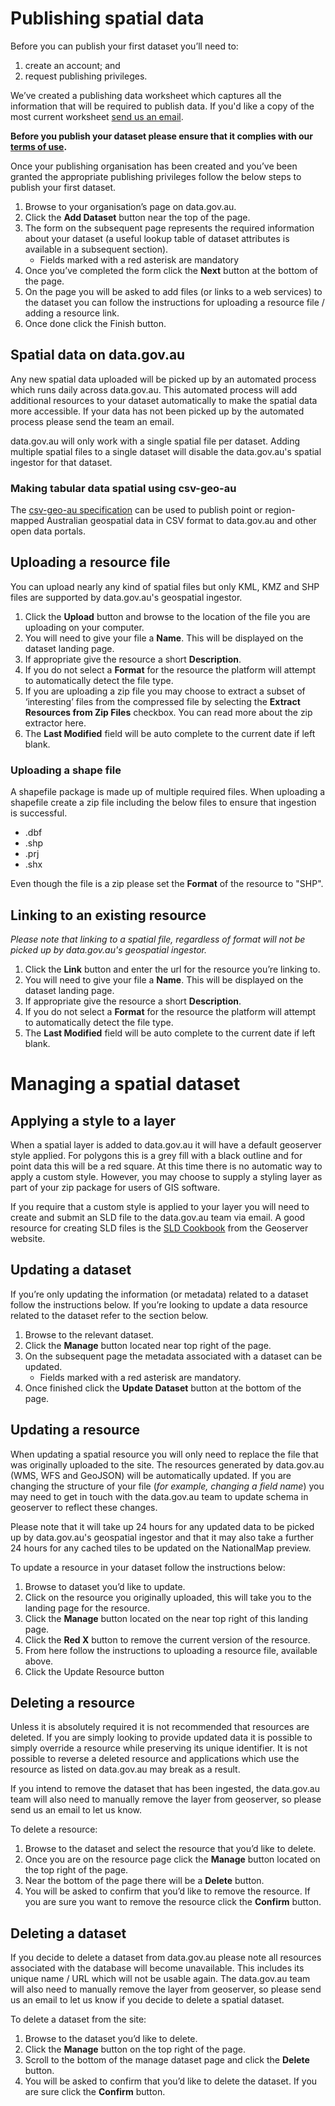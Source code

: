 # Publishing spatial data

Before you can publish your first dataset you’ll need to:

1. create an account; and
2. request publishing privileges. 

We’ve created a publishing data worksheet which captures all the information that will be required to publish data. If you'd like a copy of the most current worksheet [send us an email](data@pmc.gov.au).

**Before you publish your dataset please ensure that it complies with our [terms of use](https://data.gov.au/about).** 

Once your publishing organisation has been created and you’ve been granted the appropriate publishing privileges follow the below steps to publish your first dataset.

1. Browse to your organisation’s page on data.gov.au.
2. Click the **Add Dataset** button near the top of the page.
3. The form on the subsequent page represents the required information about your dataset (a useful lookup table of dataset attributes is available in a subsequent section).
   * Fields marked with a red asterisk are mandatory
4. Once you’ve completed the form click the **Next** button at the bottom of the page.
5. On the page you will be asked to add files (or links to a web services) to the dataset you can follow the instructions for uploading a resource file / adding a resource link. 
6. Once done click the Finish button.

## Spatial data on data.gov.au

Any new spatial data uploaded will be picked up by an automated process which runs daily across data.gov.au. This automated process will add additional resources to your dataset automatically to make the spatial data more accessible. If your data has not been picked up by the automated process please send the team an email.

data.gov.au will only work with a single spatial file per dataset. Adding multiple spatial files to a single dataset will disable the data.gov.au's spatial ingestor for that dataset.

### Making tabular data spatial using csv-geo-au

The [csv-geo-au specification](https://github.com/TerriaJS/nationalmap/wiki/csv-geo-au) can be used to publish point or region-mapped Australian geospatial data in CSV format to data.gov.au and other open data portals. 

## Uploading a resource file

You can upload nearly any kind of spatial files but only KML, KMZ and SHP files are supported by data.gov.au's geospatial ingestor.

1. Click the **Upload** button and browse to the location of the file you are uploading on your computer.
2. You will need to give your file a **Name**. This will be displayed on the dataset landing page.
3. If appropriate give the resource a short **Description**.
4. If you do not select a **Format** for the resource the platform will attempt to automatically detect the file type.
5. If you are uploading a zip file you may choose to extract a subset of ‘interesting’ files from the compressed file by selecting the **Extract Resources from Zip Files** checkbox. You can read more about the zip extractor here.
6. The **Last Modified** field will be auto complete to the current date if left blank.

### Uploading a shape file

A shapefile package is made up of multiple required files. When uploading a shapefile create a zip file including the below files to ensure that ingestion is successful.

* .dbf
* .shp
* .prj
* .shx

Even though the file is a zip please set the **Format** of the resource to "SHP".

## Linking to an existing resource

*Please note that linking to a spatial file, regardless of format will not be picked up by data.gov.au's geospatial ingestor.*

1. Click the **Link** button and enter the url for the resource you’re linking to. 
2. You will need to give your file a **Name**. This will be displayed on the dataset landing page.
3. If appropriate give the resource a short **Description**.
4. If you do not select a **Format** for the resource the platform will attempt to automatically detect the file type.
5. The **Last Modified** field will be auto complete to the current date if left blank.

# Managing a spatial dataset

## Applying a style to a layer

When a spatial layer is added to data.gov.au it will have a default geoserver style applied. For polygons this is a grey fill with a black outline and for point data this will be a red square. At this time there is no automatic way to apply a custom style. However, you may choose to supply a styling layer as part of your zip package for users of GIS software. 

If you require that a custom style is applied to your layer you will need to create and submit an SLD file to the data.gov.au team via email. A good resource for creating SLD files is the [SLD Cookbook](http://docs.geoserver.org/stable/en/user/styling/sld/cookbook/) from the Geoserver website.

## Updating a dataset

If you’re only updating the information (or metadata) related to a dataset follow the instructions below. If you’re looking to update a data resource related to the dataset refer to the section below.

1. Browse to the relevant dataset.
2. Click the **Manage** button located near top right of the page.
3. On the subsequent page the metadata associated with a dataset can be updated.
   * Fields marked with a red asterisk are mandatory.
4. Once finished click the **Update Dataset** button at the bottom of the page.

## Updating a resource

When updating a spatial resource you will only need to replace the file that was originally uploaded to the site. The resources generated by data.gov.au (WMS, WFS and GeoJSON) will be automatically updated. If you are changing the structure of your file (*for example, changing a field name*) you may need to get in touch with the data.gov.au team to update schema in geoserver to reflect these changes.

Please note that it will take up 24 hours for any updated data to be picked up by data.gov.au's geospatial ingestor and that it may also take a further 24 hours for any cached tiles to be updated on the NationalMap preview.

To update a resource in your dataset follow the instructions below:

1. Browse to dataset you’d like to update.
2. Click on the resource you originally uploaded, this will take you to the landing page for the resource.
3. Click the **Manage** button located on the near top right of this landing page.
4. Click the **Red X** button to remove the current version of the resource.
5. From here follow the instructions to uploading a resource file, available above. 
6. Click the Update Resource button

## Deleting a resource

Unless it is absolutely required it is not recommended that resources are deleted. If you are simply looking to provide updated data it is possible to simply override a resource while preserving its unique identifier. It is not possible to reverse a deleted resource and applications which use the resource as listed on data.gov.au may break as a result.

If you intend to remove the dataset that has been ingested, the data.gov.au team will also need to manually remove the layer from geoserver, so please send us an email to let us know.

To delete a resource:

1. Browse to the dataset and select the resource that you’d like to delete.
2. Once you are on the resource page click the **Manage** button located on the top right of the page.
3. Near the bottom of the page there will be a **Delete** button.
4. You will be asked to confirm that you’d like to remove the resource. If you are sure you want to remove the resource click the **Confirm** button.

## Deleting a dataset

If you decide to delete a dataset from data.gov.au please note all resources associated with the database will become unavailable. This includes its unique name / URL which will not be usable again. The data.gov.au team will also need to manually remove the layer from geoserver, so please send us an email to let us know if you decide to delete a spatial dataset.

To delete a dataset from the site:

1. Browse to the dataset you’d like to delete.
2. Click the **Manage** button on the top right of the page.
3. Scroll to the bottom of the manage dataset page and click the **Delete** button.
4. You will be asked to confirm that you’d like to delete the dataset. If you are sure click the **Confirm** button.
